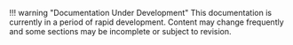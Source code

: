 !!! warning "Documentation Under Development"
    This documentation is currently in a period of rapid development. Content may change frequently and some sections may be incomplete or subject to revision.